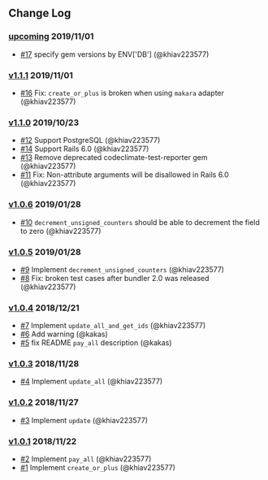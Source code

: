 ## Change Log

### [upcoming](https://github.com/khiav223577/atomically/compare/v1.1.1...HEAD) 2019/11/01
- [#17](https://github.com/khiav223577/atomically/pull/17) specify gem versions by ENV['DB'] (@khiav223577)

### [v1.1.1](https://github.com/khiav223577/atomically/compare/v1.1.0...v1.1.1) 2019/11/01
- [#16](https://github.com/khiav223577/atomically/pull/16) Fix: `create_or_plus` is broken when using `makara` adapter (@khiav223577)

### [v1.1.0](https://github.com/khiav223577/atomically/compare/v1.0.6...v1.1.0) 2019/10/23
- [#12](https://github.com/khiav223577/atomically/pull/12) Support PostgreSQL (@khiav223577)
- [#14](https://github.com/khiav223577/atomically/pull/14) Support Rails 6.0 (@khiav223577)
- [#13](https://github.com/khiav223577/atomically/pull/13) Remove deprecated codeclimate-test-reporter gem (@khiav223577)
- [#11](https://github.com/khiav223577/atomically/pull/11) Fix: Non-attribute arguments will be disallowed in Rails 6.0 (@khiav223577)

### [v1.0.6](https://github.com/khiav223577/atomically/compare/v1.0.5...v1.0.6) 2019/01/28
- [#10](https://github.com/khiav223577/atomically/pull/10) `decrement_unsigned_counters` should be able to decrement the field to zero (@khiav223577)

### [v1.0.5](https://github.com/khiav223577/atomically/compare/v1.0.4...v1.0.5) 2019/01/28
- [#9](https://github.com/khiav223577/atomically/pull/9) Implement `decrement_unsigned_counters` (@khiav223577)
- [#8](https://github.com/khiav223577/atomically/pull/8) Fix: broken test cases after bundler 2.0 was released (@khiav223577)

### [v1.0.4](https://github.com/khiav223577/atomically/compare/v1.0.3...v1.0.4) 2018/12/21
- [#7](https://github.com/khiav223577/atomically/pull/7) Implement `update_all_and_get_ids` (@khiav223577)
- [#6](https://github.com/khiav223577/atomically/pull/6) Add warning (@kakas)
- [#5](https://github.com/khiav223577/atomically/pull/5) fix README `pay_all` description (@kakas)

### [v1.0.3](https://github.com/khiav223577/atomically/compare/v1.0.2...v1.0.3) 2018/11/28
- [#4](https://github.com/khiav223577/atomically/pull/4) Implement `update_all` (@khiav223577)

### [v1.0.2](https://github.com/khiav223577/atomically/compare/v1.0.1...v1.0.2) 2018/11/27
- [#3](https://github.com/khiav223577/atomically/pull/3) Implement `update` (@khiav223577)

### [v1.0.1](https://github.com/khiav223577/atomically/compare/v1.0.0...v1.0.1) 2018/11/22
- [#2](https://github.com/khiav223577/atomically/pull/2) Implement `pay_all` (@khiav223577)
- [#1](https://github.com/khiav223577/atomically/pull/1) Implement `create_or_plus` (@khiav223577)
